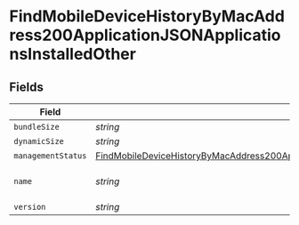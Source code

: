 # FindMobileDeviceHistoryByMacAddress200ApplicationJSONApplicationsInstalledOther


## Fields

| Field                                                                                                                                                                                                                         | Type                                                                                                                                                                                                                          | Required                                                                                                                                                                                                                      | Description                                                                                                                                                                                                                   | Example                                                                                                                                                                                                                       |
| ----------------------------------------------------------------------------------------------------------------------------------------------------------------------------------------------------------------------------- | ----------------------------------------------------------------------------------------------------------------------------------------------------------------------------------------------------------------------------- | ----------------------------------------------------------------------------------------------------------------------------------------------------------------------------------------------------------------------------- | ----------------------------------------------------------------------------------------------------------------------------------------------------------------------------------------------------------------------------- | ----------------------------------------------------------------------------------------------------------------------------------------------------------------------------------------------------------------------------- |
| `bundleSize`                                                                                                                                                                                                                  | *string*                                                                                                                                                                                                                      | :heavy_minus_sign:                                                                                                                                                                                                            | N/A                                                                                                                                                                                                                           | 3 MB                                                                                                                                                                                                                          |
| `dynamicSize`                                                                                                                                                                                                                 | *string*                                                                                                                                                                                                                      | :heavy_minus_sign:                                                                                                                                                                                                            | N/A                                                                                                                                                                                                                           | 12 KB                                                                                                                                                                                                                         |
| `managementStatus`                                                                                                                                                                                                            | [FindMobileDeviceHistoryByMacAddress200ApplicationJSONApplicationsInstalledOtherManagementStatus](../../models/operations/findmobiledevicehistorybymacaddress200applicationjsonapplicationsinstalledothermanagementstatus.md) | :heavy_minus_sign:                                                                                                                                                                                                            | N/A                                                                                                                                                                                                                           |                                                                                                                                                                                                                               |
| `name`                                                                                                                                                                                                                        | *string*                                                                                                                                                                                                                      | :heavy_minus_sign:                                                                                                                                                                                                            | N/A                                                                                                                                                                                                                           | Self Service Mobile                                                                                                                                                                                                           |
| `version`                                                                                                                                                                                                                     | *string*                                                                                                                                                                                                                      | :heavy_minus_sign:                                                                                                                                                                                                            | N/A                                                                                                                                                                                                                           | 10.1.1                                                                                                                                                                                                                        |